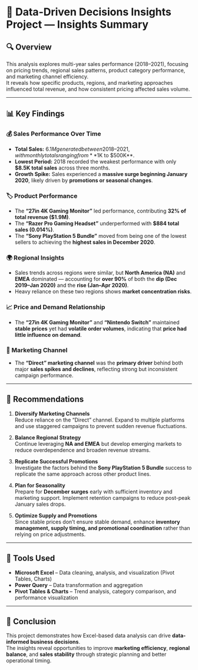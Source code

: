 # 📘 Data-Driven Decisions Insights Project — Insights Summary

## 🔍 Overview
This analysis explores multi-year sales performance (2018–2021), focusing on pricing trends, regional sales patterns, product category performance, and marketing channel efficiency.  
It reveals how specific products, regions, and marketing approaches influenced total revenue, and how consistent pricing affected sales volume.

---

## 📊 Key Findings

### 💰 Sales Performance Over Time
- **Total Sales:** $6.1M generated between 2018–2021, with monthly totals ranging from **$1K to $500K**.  
- **Lowest Period:** 2018 recorded the weakest performance with only **$8.5K total sales** across three months.  
- **Growth Spike:** Sales experienced a **massive surge beginning January 2020**, likely driven by **promotions or seasonal changes**.

### 🏷️ Product Performance
- The **“27in 4K Gaming Monitor”** led performance, contributing **32% of total revenue ($1.9M)**.  
- The **“Razer Pro Gaming Headset”** underperformed with **$884 total sales (0.014%)**.  
- The **“Sony PlayStation 5 Bundle”** moved from being one of the lowest sellers to achieving the **highest sales in December 2020**.

### 🌍 Regional Insights
- Sales trends across regions were similar, but **North America (NA)** and **EMEA** dominated — accounting for **over 90%** of both the **dip (Dec 2019–Jan 2020)** and the **rise (Jan–Apr 2020)**.  
- Heavy reliance on these two regions shows **market concentration risks**.

### 📈 Price and Demand Relationship
- The **“27in 4K Gaming Monitor”** and **“Nintendo Switch”** maintained **stable prices** yet had **volatile order volumes**, indicating that **price had little influence on demand**.  

### 💼 Marketing Channel
- The **“Direct” marketing channel** was the **primary driver** behind both major **sales spikes and declines**, reflecting strong but inconsistent campaign performance.

---

## 🧭 Recommendations

1. **Diversify Marketing Channels**  
   Reduce reliance on the “Direct” channel. Expand to multiple platforms and use staggered campaigns to prevent sudden revenue fluctuations.

2. **Balance Regional Strategy**  
   Continue leveraging **NA and EMEA** but develop emerging markets to reduce overdependence and broaden revenue streams.

3. **Replicate Successful Promotions**  
   Investigate the factors behind the **Sony PlayStation 5 Bundle** success to replicate the same approach across other product lines.

4. **Plan for Seasonality**  
   Prepare for **December surges** early with sufficient inventory and marketing support. Implement retention campaigns to reduce post-peak January sales drops.

5. **Optimize Supply and Promotions**  
   Since stable prices don’t ensure stable demand, enhance **inventory management, supply timing, and promotional coordination** rather than relying on price adjustments.

---

## 🧰 Tools Used
- **Microsoft Excel** – Data cleaning, analysis, and visualization (Pivot Tables, Charts)  
- **Power Query** – Data transformation and aggregation  
- **Pivot Tables & Charts** – Trend analysis, category comparison, and performance visualization  

---

## 🏁 Conclusion
This project demonstrates how Excel-based data analysis can drive **data-informed business decisions**.  
The insights reveal opportunities to improve **marketing efficiency**, **regional balance**, and **sales stability** through strategic planning and better operational timing.
